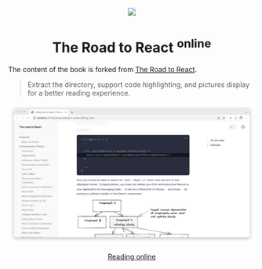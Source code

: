 <p align="center">
  <img src="https://www.roadtoreact.com/static/84193e3d1b0b225941306d53bd24e4ba/a8378/cover.png" height="150" />
</p>

<h1 align="center">The Road to React <sup>online</sup></h1>

The content of the book is forked from [The Road to React](https://github.com/the-road-to-learn-react/the-road-to-react/tree/master/manuscript).

> Extract the directory, support code highlighting, and pictures display for a better reading experience.

<p align="center">
  <img src="./screenshot.png" />
</p>

<p align="center">
  <a href="https://the-road-to-react-online.vercel.app/">Reading online</a>
</p>

